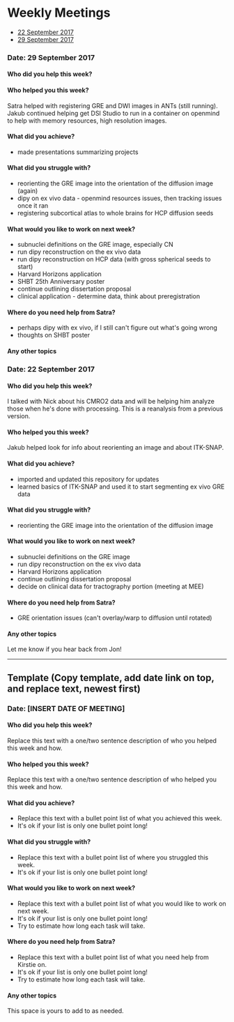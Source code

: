 # Weekly Meetings

* [22 September 2017](#date-22-september-2017)
* [29 September 2017](#date-29-september-2017)

### Date: 29 September 2017

#### Who did you help this week?

#### Who helped you this week?

Satra helped with registering GRE and DWI images in ANTs (still running). Jakub continued helping get DSI Studio to run in a container on openmind to help with memory resources, high resolution images.

#### What did you achieve?

* made presentations summarizing projects

#### What did you struggle with?

* reorienting the GRE image into the orientation of the diffusion image (again)
* dipy on ex vivo data - openmind resources issues, then tracking issues once it ran
* registering subcortical atlas to whole brains for HCP diffusion seeds

#### What would you like to work on next week?

* subnuclei definitions on the GRE image, especially CN
* run dipy reconstruction on the ex vivo data
* run dipy reconstruction on HCP data (with gross spherical seeds to start)
* Harvard Horizons application
* SHBT 25th Anniversary poster
* continue outlining dissertation proposal
* clinical application - determine data, think about preregistration

#### Where do you need help from Satra?

* perhaps dipy with ex vivo, if I still can't figure out what's going wrong
* thoughts on SHBT poster

#### Any other topics


### Date: 22 September 2017

#### Who did you help this week?

I talked with Nick about his CMRO2 data and will be helping him analyze those when he's done with processing. This is a reanalysis from a previous version.

#### Who helped you this week?

Jakub helped look for info about reorienting an image and about ITK-SNAP.

#### What did you achieve?

* imported and updated this repository for updates
* learned basics of ITK-SNAP and used it to start segmenting ex vivo GRE data

#### What did you struggle with?

* reorienting the GRE image into the orientation of the diffusion image

#### What would you like to work on next week?

* subnuclei definitions on the GRE image
* run dipy reconstruction on the ex vivo data
* Harvard Horizons application
* continue outlining dissertation proposal
* decide on clinical data for tractography portion (meeting at MEE)

#### Where do you need help from Satra?

* GRE orientation issues (can't overlay/warp to diffusion until rotated)

#### Any other topics

Let me know if you hear back from Jon!

---

## Template (Copy template, add date link on top, and replace text, newest first)

### Date: [INSERT DATE OF MEETING]

#### Who did you help this week?

Replace this text with a one/two sentence description of who you helped this week and how.


#### Who helped you this week?

Replace this text with a one/two sentence description of who helped you this week and how.

#### What did you achieve?

* Replace this text with a bullet point list of what you achieved this week.
* It's ok if your list is only one bullet point long!

#### What did you struggle with?

* Replace this text with a bullet point list of where you struggled this week.
* It's ok if your list is only one bullet point long!

#### What would you like to work on next week?

* Replace this text with a bullet point list of what you would like to work on next week.
* It's ok if your list is only one bullet point long!
* Try to estimate how long each task will take.

#### Where do you need help from Satra?

* Replace this text with a bullet point list of what you need help from Kirstie on.
* It's ok if your list is only one bullet point long!
* Try to estimate how long each task will take.

#### Any other topics

This space is yours to add to as needed.

